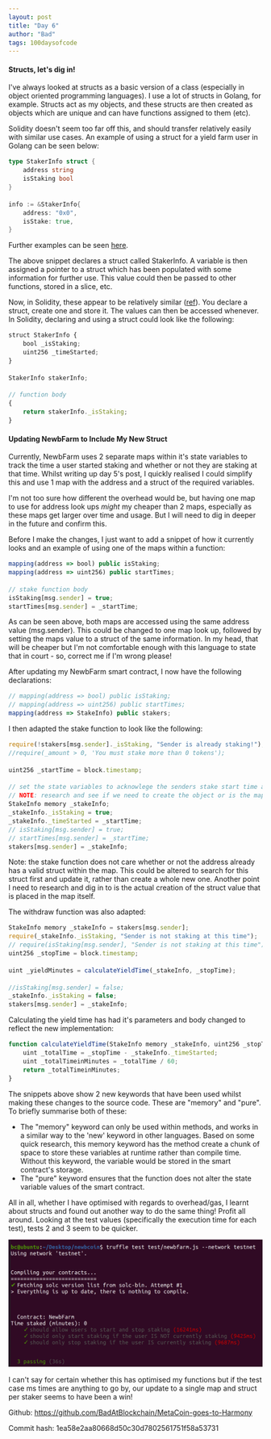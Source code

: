 ```yaml
---
layout: post
title: "Day 6"
author: "Bad"
tags: 100daysofcode
---
```


#### Structs, let's dig in!

I've always looked at structs as a basic version of a class (especially in object oriented programming languages). I use a lot of structs in Golang, for example. Structs act as my objects, and these structs are then created as objects which are unique and can have functions assigned to them (etc).

Solidity doesn't seem too far off this, and should transfer relatively easily with similar use cases. An example of using a struct for a yield farm user in Golang can be seen below:

```go
type StakerInfo struct {
    address string
    isStaking bool
}

info := &StakerInfo{
    address: "0x0",
    isStake: true,
}
```

Further examples can be seen [here](https://gobyexample.com/structs).

The above snippet declares a struct called StakerInfo. A variable is then assigned a pointer to a struct which has been populated with some information for further use. This value could then be passed to other functions, stored in a slice, etc.

Now, in Solidity, these appear to be relatively similar ([ref](https://www.tutorialspoint.com/solidity/solidity_structs.htm)). You declare a struct, create one and store it. The values can then be accessed whenever. In Solidity, declaring and using a struct could look like the following:

```javascript
struct StakerInfo { 
    bool _isStaking;
    uint256 _timeStarted;
}

StakerInfo stakerInfo;

// function body
{
	return stakerInfo._isStaking;
}
```

#### Updating NewbFarm to Include My New Struct

Currently, NewbFarm uses 2 separate maps within it's state variables to track the time a user started staking and whether or not they are staking at that time. Whilst writing up day 5's post, I quickly realised I could simplify this and use 1 map with the address and a struct of the required variables.

I'm not too sure how different the overhead would be, but having one map to use for address look ups *might* my cheaper than 2 maps, especially as these maps get larger over time and usage. But I will need to dig in deeper in the future and confirm this. 

Before I make the changes, I just want to add a snippet of how it currently looks and an example of using one of the maps within a function:

```javascript
mapping(address => bool) public isStaking;
mapping(address => uint256) public startTimes;

// stake function body
isStaking[msg.sender] = true;
startTimes[msg.sender] = _startTime;
```

As can be seen above, both maps are accessed using the same address value (msg.sender). This could be changed to one map look up, followed by setting the maps value to a struct of the same information. In my head, that will be cheaper but I'm not comfortable enough with this language to state that in court - so, correct me if I'm wrong please!

After updating my NewbFarm smart contract, I now have the following declarations:

```javascript
// mapping(address => bool) public isStaking;
// mapping(address => uint256) public startTimes;
mapping(address => StakeInfo) public stakers;
```

I then adapted the stake function to look like the following:

```javascript
require(!stakers[msg.sender]._isStaking, "Sender is already staking!");
//require(_amount > 0, 'You must stake more than 0 tokens');

uint256 _startTime = block.timestamp;

// set the state variables to acknowlege the senders stake start time and set their staking state to TRUE
// NOTE: research and see if we need to create the object or is the mapping already does this for us.
StakeInfo memory _stakeInfo;
_stakeInfo._isStaking = true;
_stakeInfo._timeStarted = _startTime;
// isStaking[msg.sender] = true;
// startTimes[msg.sender] = _startTime;
stakers[msg.sender] = _stakeInfo;
```

Note: the stake function does not care whether or not the address already has a valid struct within the map. This could be altered to search for this struct first and update it, rather than create a whole new one. Another point I need to research and dig in to is the actual creation of the struct value that is placed in the map itself. 

The withdraw function was also adapted:

```javascript
StakeInfo memory _stakeInfo = stakers[msg.sender];
require(_stakeInfo._isStaking, "Sender is not staking at this time");
// require(isStaking[msg.sender], "Sender is not staking at this time");
uint256 _stopTime = block.timestamp;

uint _yieldMinutes = calculateYieldTime(_stakeInfo, _stopTime);

//isStaking[msg.sender] = false;
_stakeInfo._isStaking = false;
stakers[msg.sender] = _stakeInfo;
```

Calculating the yield time has had it's parameters and body changed to reflect the new implementation:

```javascript
function calculateYieldTime(StakeInfo memory _stakeInfo, uint256 _stopTime) public pure returns(uint){
    uint _totalTime = _stopTime - _stakeInfo._timeStarted;
    uint _totalTimeinMinutes = _totalTime / 60;
    return _totalTimeinMinutes;
}
```

The snippets above show 2 new keywords that have been used whilst making these changes to the source code. These are "memory" and "pure". To briefly summarise both of these:

- The "memory" keyword can only be used within methods, and works in a similar way to the 'new' keyword in other languages. Based on some quick research, this memory keyword has the method create a chunk of space to store these variables at runtime rather than compile time. Without this keyword, the variable would be stored in the smart contract's storage.
- The "pure" keyword ensures that the function does not alter the state variable values of the smart contract.

All in all, whether I have optimised with regards to overhead/gas, I learnt about structs and found out another way to do the same thing! Profit all around. Looking at the test values (specifically the execution time for each test), tests 2 and 3 seem to be quicker.

![Tests pass](/assets/images/day_6/1_tests_passing.png)

I can't say for certain whether this has optimised my functions but if the test case ms times are anything to go by, our update to a single map and struct per staker seems to have been a win!

Github: https://github.com/BadAtBlockchain/MetaCoin-goes-to-Harmony

Commit hash: 1ea58e2aa80668d50c30d7802561751f58a53731



 